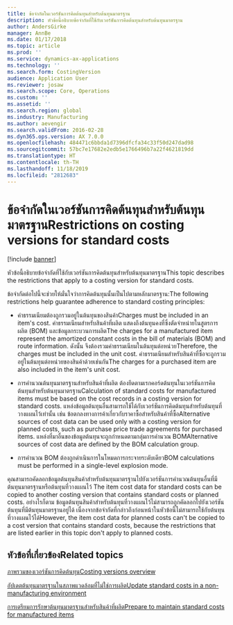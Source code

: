 ```yaml
---
title: ข้อจำกัดในเวอร์ชันการคิดต้นทุนสำหรับต้นทุนมาตรฐาน
description: หัวข้อนี้อธิบายข้อจำกัดที่ใช้กับเวอร์ชันการคิดต้นทุนสำหรับต้นทุนมาตรฐาน
author: AndersGirke
manager: AnnBe
ms.date: 01/17/2018
ms.topic: article
ms.prod: ''
ms.service: dynamics-ax-applications
ms.technology: ''
ms.search.form: CostingVersion
audience: Application User
ms.reviewer: josaw
ms.search.scope: Core, Operations
ms.custom: ''
ms.assetid: ''
ms.search.region: global
ms.industry: Manufacturing
ms.author: aevengir
ms.search.validFrom: 2016-02-28
ms.dyn365.ops.version: AX 7.0.0
ms.openlocfilehash: 484471c6bbda1d7396dfcfa34c33f50d247dad98
ms.sourcegitcommit: 57bc7e17682e2edb5e1766496b7a22f4621819dd
ms.translationtype: HT
ms.contentlocale: th-TH
ms.lasthandoff: 11/18/2019
ms.locfileid: "2812683"
---
```

#  <a name="restrictions-on-costing-versions-for-standard-costs"></a><span data-ttu-id="e1783-103">ข้อจำกัดในเวอร์ชันการคิดต้นทุนสำหรับต้นทุนมาตรฐาน</span><span class="sxs-lookup"><span data-stu-id="e1783-103">Restrictions on costing versions for standard costs</span></span>

[!include [banner](../includes/banner.md)]

<span data-ttu-id="e1783-104">หัวข้อนี้อธิบายข้อจำกัดที่ใช้กับเวอร์ชันการคิดต้นทุนสำหรับต้นทุนมาตรฐาน</span><span class="sxs-lookup"><span data-stu-id="e1783-104">This topic describes the restrictions that apply to a costing version for standard costs.</span></span> 

<span data-ttu-id="e1783-105">ข้อจำกัดต่อไปนี้จะช่วยให้มั่นใจว่าการคิดต้นทุนนั้นเป็นไปตามหลักมาตรฐาน:</span><span class="sxs-lookup"><span data-stu-id="e1783-105">The following restrictions help guarantee adherence to standard costing principles:</span></span>

-  <span data-ttu-id="e1783-106">ค่าธรรมเนียมต้องถูกรวมอยู่ในต้นทุนของสินค้า</span><span class="sxs-lookup"><span data-stu-id="e1783-106">Charges must be included in an item's cost.</span></span> <span data-ttu-id="e1783-107">ค่าธรรมเนียมสำหรับสินค้าที่ผลิต แสดงถึงต้นทุนคงที่ซึ่งตัดจำหน่ายในสูตรการผลิต (BOM) และข้อมูลกระบวนการผลิต</span><span class="sxs-lookup"><span data-stu-id="e1783-107">The charges for a manufactured item represent the amortized constant costs in the bill of materials (BOM) and route information.</span></span> <span data-ttu-id="e1783-108">ดังนั้น จึงต้องรวมค่าธรรมเนียมในต้นทุนต่อหน่วย</span><span class="sxs-lookup"><span data-stu-id="e1783-108">Therefore, the charges must be included in the unit cost.</span></span> <span data-ttu-id="e1783-109">ค่าธรรมเนียมสำหรับสินค้าที่ซื้อจะถูกรวมอยู่ในต้นทุนต่อหน่วยของสินค้าด้วยเช่นกัน</span><span class="sxs-lookup"><span data-stu-id="e1783-109">The charges for a purchased item are also included in the item's unit cost.</span></span>

-  <span data-ttu-id="e1783-110">การคำนวณต้นทุนมาตรฐานสำหรับสินค้าที่ผลิต ต้องยึดตามเรกคอร์ดต้นทุนในเวอร์ชันการคิดต้นทุนสำหรับต้นทุนมาตรฐาน</span><span class="sxs-lookup"><span data-stu-id="e1783-110">Calculation of standard costs for manufactured items must be based on the cost records in a costing version for standard costs.</span></span> <span data-ttu-id="e1783-111">แหล่งข้อมูลต้นทุนอื่นสามารถใช้ได้กับเวอร์ชันการคิดต้นทุนสำหรับต้นทุนที่วางแผนไว้เท่านั้น เช่น ข้อตกลงทางการค้าเกี่ยวกับราคาซื้อสำหรับสินค้าที่ซื้อ</span><span class="sxs-lookup"><span data-stu-id="e1783-111">Alternative sources of cost data can be used only with a costing version for planned costs, such as purchase price trade agreements for purchased items.</span></span> <span data-ttu-id="e1783-112">แหล่งที่มาอื่นของข้อมูลต้นทุนจะถูกกำหนดตามกลุ่มการคำนวณ BOM</span><span class="sxs-lookup"><span data-stu-id="e1783-112">Alternative sources of cost data are defined by the BOM calculation group.</span></span>

-  <span data-ttu-id="e1783-113">การคำนวณ BOM ต้องถูกดำเนินการในโหมดการกระจายระดับเดียว</span><span class="sxs-lookup"><span data-stu-id="e1783-113">BOM calculations must be performed in a single-level explosion mode.</span></span>

<span data-ttu-id="e1783-114">คุณสามารถคัดลอกข้อมูลต้นทุนสินค้าสำหรับต้นทุนมาตรฐานไปยังเวอร์ชันการคำนวณต้นทุนอื่นที่มีต้นทุนมาตรฐานหรือต้นทุนที่วางแผนไว้ </span><span class="sxs-lookup"><span data-stu-id="e1783-114">The item cost data for standard costs can be copied to another costing version that contains standard costs or planned costs.</span></span> <span data-ttu-id="e1783-115">อย่างไรก็ตาม ข้อมูลต้นทุนสินค้าสำหรับต้นทุนที่วางแผนไว้ไม่สามารถถูกคัดลอกไปยังเวอร์ชันต้นทุนที่มีต้นทุนมาตรฐานอยู่ได้ เนื่องจากข้อจำกัดที่กล่าวถึงก่อนหน้าในหัวข้อนี้ไม่สามารถใช้กับต้นทุนที่วางแผนไว้ได้</span><span class="sxs-lookup"><span data-stu-id="e1783-115">However, the item cost data for planned costs can't be copied to a cost version that contains standard costs, because the restrictions that are listed earlier in this topic don't apply to planned costs.</span></span>

<a name="related-topics"></a><span data-ttu-id="e1783-116">หัวข้อที่เกี่ยวข้อง</span><span class="sxs-lookup"><span data-stu-id="e1783-116">Related topics</span></span>
--------

[<span data-ttu-id="e1783-117">ภาพรวมของเวอร์ชันการคิดต้นทุน</span><span class="sxs-lookup"><span data-stu-id="e1783-117">Costing versions overview</span></span>](costing-versions.md)

[<span data-ttu-id="e1783-118">อัปเดตต้นทุนมาตรฐานในสภาพแวดล้อมที่ไม่ใช่การผลิต</span><span class="sxs-lookup"><span data-stu-id="e1783-118">Update standard costs in a non-manufacturing environment</span></span>](update-standard-costs-non-manufacturing-environment.md)

[<span data-ttu-id="e1783-119">การเตรียมการรักษาต้นทุนมาตรฐานสำหรับสินค้าที่ผลิต</span><span class="sxs-lookup"><span data-stu-id="e1783-119">Prepare to maintain standard costs for manufactured items</span></span>](update-standard-costs-manufacturing-environment.md)

